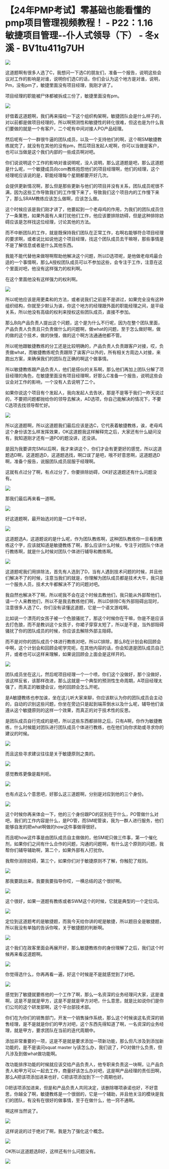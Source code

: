 # 【24年PMP考试】零基础也能看懂的pmp项目管理视频教程！ - P22：1.16 敏捷项目管理--仆人式领导（下） - 冬x溪 - BV1tu411g7UH

![](img/bd8585ba5a2ae78f197a748614528a69_0.png)

这道题啊有很多人选了C，我想问一下选C的朋友们，准备一个报告，说明这些会议对工作的影响是对谁，说明你们选C的话，你们会认为这个地方是对谁，说明，Pm，没有pm了，敏捷里面没有项目经理，我刚才讲了。

项目经理的职能被尸体都被拆成三份了，敏捷里面没有pm。

![](img/bd8585ba5a2ae78f197a748614528a69_2.png)

好借着这道题啊，我们再来描绘一下这个组织构架啊，敏捷团队会是什么样子的，对以前都是做项目经理的，所以啊预测性和敏捷性的转化很难，但这也是为什么我们要做的就是一个有客户，二个呢有中间对接人PO产品经理。

然后呢有一个一群很牛逼的团队成员，以及一个支持他们的啊，这个啊SM敏捷教练就完了，就没有在其他的没有pm，然后项目发起人呢啊，你可以当做是客户，也可以当做是这个我们内部的一些成员啊对吧。

你们说说明这个工作的影响对谁说明呢，没人说明，那么这道题是吧，那么这道题是什么呢，一个敏捷成员向com教练抱怨他们的项目经理啊，他们的经理，这个经理呢应该说的是，职能经理每个星期都要开好几次。

会提供更新情况啊，那么但是那些更新与他们的项目并没有关系，团队成员呢很不满，因为这些工作导致我们的工作慢下来了，导致我们这个项目内的工作慢下来了，那么SRAM教练应该怎么做啊，应该怎么做。

这个时候应该是我们刚才讲了，他要起到一个老母鸡的作用，为我们的团队成员住了一条篱笆，如果外面有人来打扰他们工作，他应该要排除妨碍，但是这种排除妨碍应该是怎样找这位经理，讨论其他的方法。

而不中断团队的工作，就是既保持我们团队在正常工作，右啊右能够符合项目经理的要求啊，或者说比如说他这个项目经理，找这个团队成员去干嘛呀，那些事情是不是了解信息或者是什么其他东西。

我能不能代替他来做呀啊帮助他解决这个问题，所以D选项呢，是他做老母鸡最合适的一个事情啊，那么A授权团队成员可以不参加这些，会专注于工作，注意在这个里面对吧，他没有这样强力的权利啊。

在这个里面他没有这样强力的权利啊。

![](img/bd8585ba5a2ae78f197a748614528a69_4.png)

所以呢他应该是用更柔和的方法，或者说我们之前是不是讲过，如果完全没有这种组织结构，你就至少默认为诶，你这个地方的经理跟外面的职能经理之间，是平级关系，所以他没有高级的权利来授权这些团队成员，直接不参加。

那么B向产品负责人提出这个问题，这个是为什么不行呢，因为在整个团队里面，产品负责人负责且只负责做什么的问题啊，做what的问题，至于怎么做好啊，做的做的这个技术，做的快慢，做的这个啊方法通通他都不管。

所以呢他跟敏捷教练的分工还是比较明确的，产品负责人负责跟客户对接，哎，负责做what，而敏捷教练呢负责跟除了诶客户以外的，所有相关方周边人对接，来跑出方案，来确保我们的团队在正确的啊这个做事情。

所以敏捷教练跟产品负责人，他们是搭伙的关系啊，那么他们再加上团队分解了项目经理的角色，在敏捷里面没有项目经理啊，好那么C准备一个报告，说明这些会议会对工作的影响，一个没有人去说明了二个。

如果你说这个项目有个发起人，我向发起人去告状，那是不是等于我们一昨天说过的，不要把问题都抛给你的领导去解决，AD选项，你自己能解决的情况下，不要C选项去找领导帮忙好。



![](img/bd8585ba5a2ae78f197a748614528a69_6.png)

所以这道题啊，所以这道题我们最后应该是选C，它代表着敏捷教练，诶，老母鸡这个身份该怎么样发挥效果，OK这道题我这样解释完之后，大家还有什么疑问没有，我知道刚才还有一道PO的题没讲，还没讲。

是因为我要讲完SM以后啊，我才来讲这个，你们才会有更更好的感觉，所以这道题选D啊，这道题选D，这道题选找，啊口误了是吧，哦不好意思啊，这道题选D啊，准备个报告，说服团队成员屈服于经理啊。

这就有点过分了啊，有点过分了，你要排除妨碍，OK好这道题还有什么问题没有。

![](img/bd8585ba5a2ae78f197a748614528a69_8.png)

那我们最后再来看一道啊。

![](img/bd8585ba5a2ae78f197a748614528a69_10.png)

好这道题啊，最开始选对的是一口千年好。

![](img/bd8585ba5a2ae78f197a748614528a69_12.png)

这道题选A，这道题说的是什么呢，作为团队教练啊，这种团队教练你一旦看到教练这个字，应该就知道是敏捷教练了啊，那么应该什么时候，专注于对团队个体进行教练啊，就是什么时候对团队个体进行辅导和教练啊。



![](img/bd8585ba5a2ae78f197a748614528a69_14.png)

这道题呢我们用排除法，首先有人选到了D，当有人遇到技术问题的时候，并且他们解决不了的时候，注意当我们的就是，你理解为团队成员都是技术大牛，我只是一个服务人员，技术大牛都解决不了的问题对吧。

我自然也解决不了啊，所以呢我不会在这个时候去教他们，我只能从外部帮他们，请一个人来教他们，所以不是我去教练他们啊，所以D排除C有外部阻碍出现时，注意很多人选了C，你们没有读懂这道题，它是一个语文游戏啊。

比如说一个漂亮的女孩子被一个色狼骚扰了，那这个时候你在干嘛，你是不是应该去打色狼，而不是教训这个女孩子，你裙子穿穿太短了，所以是不是，当外部阻碍骚扰了你的团队成员的时候，你应该去解除外部主阻碍。

而不是对你的团队成员个体进行教练对吧，所以C排除，那么B在计划会和回顾会中啊，这个计划会和回顾会呢学完呃，在其他内容的话，你会知道是团队成员自己开，或者也可以这样来理解，如果说回顾会上面会是这样开的。



![](img/bd8585ba5a2ae78f197a748614528a69_16.png)

团队成员坐在这儿，然后呢项目经理一个一个喷，你们这个没做好，那个没做好，该这样反省，该那样改进，那么这就是一个典型的预测性生命周期，A项目经理太强了，而真正的敏捷会议，他的回顾会怎么开呢。

是A敏捷教练也参加诶，坐在这儿听大家来聊，你应该默认为你的团队成员会主动的，自动的识别这些问题，你坐在旁边只是起到端茶倒水以及什么呢，辅导他们诶遵从这个敏捷原则的这样一个效果，而真正的对于技术性的反思。

是团队成员自行完成的是吧，所以这些东西都排除之后，只有A啊，你作为敏捷教练，什么时候能对团队进行团队成员个体进行教练，也在他们向你求助或寻求你的建议的时候。



![](img/bd8585ba5a2ae78f197a748614528a69_18.png)

而且这些寻求建议往往是关于敏捷原则之类的。

![](img/bd8585ba5a2ae78f197a748614528a69_20.png)

感觉教练更像是裁判呃。

![](img/bd8585ba5a2ae78f197a748614528a69_22.png)

也有点这么个意思吧，好那么这三道题啊，分别是对应到他的三个身份。

![](img/bd8585ba5a2ae78f197a748614528a69_24.png)

这个时候你再来体会一下，他的三个身份跟PO的区别在于什么，PO管做什么对吧，我们的工作内容是什么，是PO管，而SM呢管诶，我为一群人进行服务，他们能够自发的把what啊做的how这件事做得很好。

而且呢how这件事是由团队成员自主做做的，他SM呢只做三件事，第一个催化剂，如果你们之间有什么合作的问题，沟通的问题啊，有什么这个原则的问题，我帮你们辅导辅助啊，第二个，如果外部有人打扰你。

我帮你消除妨碍，第三个，如果你们对于敏捷原则不了解，你触犯了规则。

![](img/bd8585ba5a2ae78f197a748614528a69_26.png)

那我要跳出来，我要我要指导你哎，一横总结的这个很好啊。

![](img/bd8585ba5a2ae78f197a748614528a69_28.png)

这个很好，如果一道题有教练或者SWM这个的时候，它就是典型的一个定位词。

![](img/bd8585ba5a2ae78f197a748614528a69_30.png)

定位到这道题考的是敏捷题，而我今天给你讲的呢是敏捷，所以题目全是敏捷题，所以我没有单独的告诉你唉，关于敏捷题的判断啊。



![](img/bd8585ba5a2ae78f197a748614528a69_32.png)

这个我们在政客里面会再展开好，那么敏捷教练你的身份理解了之后，我们这个时候再来看这道题啊。

![](img/bd8585ba5a2ae78f197a748614528a69_34.png)

你觉得选什么，你再再看一遍，好这个时候是不是就感觉到了对吧。

![](img/bd8585ba5a2ae78f197a748614528a69_36.png)

感觉到了敏捷就要练他的一个工作了啊，那么一名资深的业务经理问大家，这是谁啊，这是不是就是甲方，这是不是就是甲方对吧，什么意思，就是比如说你们是你们公司的这个研发部啊，这个平台部技术部。

你们在为你们的销售部门，开发一个销售操作系统，那么这个时候诶这名资深的销售经理，是不是就是你们的甲方对吧，这个东西先得知道了啊，一名资深的业务经理，就是甲方，要求团队在当前的迭代周期中。

添加非常重要的一项，这是不是就是要求添加一项新功能，那么但凡涉及到添加新功能的，是不是诶问squat master ly该怎么办，我们说了，PO对做什么负责，但凡涉及到做what做功能啊。

改功能排序功能的时候就应该交给产品负责人，他专职来负责这一块啊，让产品负责人和甲方可以一起去工作，商量好该怎么办对吧，这是啊产品经理的责任田啊，那么A把该项添加进来也好，C把该项添加到下一个周期也好。

D把该项添加进来，但是和产品负责人共同决定，该删除哪项承诺也好，不好意思，你越全了啊，敏捷教练是一个很弱的，它是一个辅助，并且他关注的模块是我们的团队，有没有在很好的做事情，至于在做什么，他一窍不通啊。

啊这样当然说了。

![](img/bd8585ba5a2ae78f197a748614528a69_38.png)

这样说说的过于绝对了啊，我是为了强化这个概念。

![](img/bd8585ba5a2ae78f197a748614528a69_40.png)

OK所以这道题选B好，这样还有什么问题没有。

![](img/bd8585ba5a2ae78f197a748614528a69_42.png)